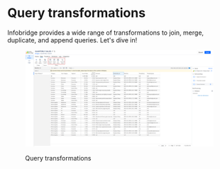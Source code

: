 # Query transformations

Infobridge provides a wide range of transformations to join, merge, duplicate, and append queries. Let's dive in!&#x20;

<figure><img src="../../../.gitbook/assets/image (1) (1) (1) (1) (1) (1) (1) (1) (1) (1) (1) (1) (1) (1) (1) (1).png" alt=""><figcaption><p>Query transformations</p></figcaption></figure>

###



###
